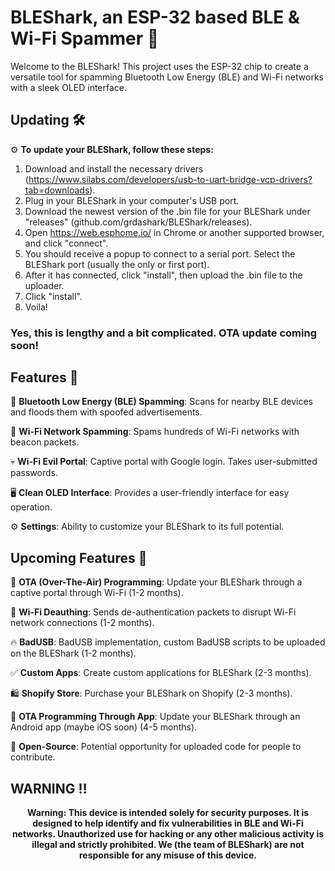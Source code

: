 # BLEShark, an ESP-32 based BLE & Wi-Fi Spammer 📶

Welcome to the BLEShark! This project uses the ESP-32 chip to create a versatile tool for spamming Bluetooth Low Energy (BLE) and Wi-Fi networks with a sleek OLED interface. 

## Updating 🛠️

⚙️ **To update your BLEShark, follow these steps:**
1. Download and install the necessary drivers (https://www.silabs.com/developers/usb-to-uart-bridge-vcp-drivers?tab=downloads). 
2. Plug in your BLEShark in your computer's USB port.
3. Download the newest version of the .bin file for your BLEShark under "releases" (github.com/grdashark/BLEShark/releases). 
4. Open https://web.esphome.io/ in Chrome or another supported browser, and click "connect".
5. You should receive a popup to connect to a serial port. Select the BLEShark port (usually the only or first port).
6. After it has connected, click "install", then upload the .bin file to the uploader.
7. Click "install".
8. Voila!
### Yes, this is lengthy and a bit complicated. OTA update coming soon!

## Features 🚀

🔋 **Bluetooth Low Energy (BLE) Spamming**: Scans for nearby BLE devices and floods them with spoofed advertisements.

📶 **Wi-Fi Network Spamming**: Spams hundreds of Wi-Fi networks with beacon packets.

💀 **Wi-Fi Evil Portal**: Captive portal with Google login. Takes user-submitted passwords.

🖥️ **Clean OLED Interface**: Provides a user-friendly interface for easy operation.

⚙️ **Settings**: Ability to customize your BLEShark to its full potential.


## Upcoming Features 🎉


📡 **OTA (Over-The-Air) Programming**: Update your BLEShark through a captive portal through Wi-Fi (1-2 months).

🤖 **Wi-Fi Deauthing**: Sends de-authentication packets to disrupt Wi-Fi network connections (1-2 months).

🔥 **BadUSB**: BadUSB implementation, custom BadUSB scripts to be uploaded on the BLEShark (1-2 months).

✅ **Custom Apps**: Create custom applications for BLEShark (2-3 months).

🛍️ **Shopify Store**: Purchase your BLEShark on Shopify (2-3 months).

📱 **OTA Programming Through App**: Update your BLEShark through an Android app (maybe iOS soon) (4-5 months).

🙌 **Open-Source**: Potential opportunity for uploaded code for people to contribute.

## WARNING ‼️

<p align="center">
<strong>
  Warning: This device is intended solely for security purposes. It is designed to help identify and fix vulnerabilities in BLE and Wi-Fi networks. Unauthorized use for hacking or any other malicious activity is illegal and strictly prohibited. We (the team of BLEShark) are not responsible for any misuse of this device.</strong>
</p>


